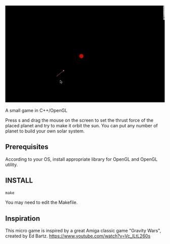 ![](gravity.gif)

A small game in C++/OpenGL

Press s and drag the mouse on the screen to set the thrust force of the placed planet and try to make it orbit the
sun. You can put any number of planet to build your own solar system.

## Prerequisites
According to your OS, install appropriate library for OpenGL and OpenGL utility.

## INSTALL
`make`

You may need to edit the Makefile.

## Inspiration
This micro game is inspired by a great Amiga classic game "Gravity Wars", created by Ed Bartz.
https://www.youtube.com/watch?v=Vc_ILtL260s



